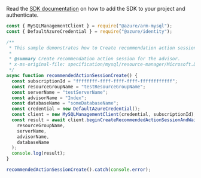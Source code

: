 Read the [SDK documentation](https://github.com/Azure/azure-sdk-for-js/blob/%40azure%2Farm-mysql_5.0.1/sdk/mysql/arm-mysql/README.md) on how to add the SDK to your project and authenticate.

```javascript
const { MySQLManagementClient } = require("@azure/arm-mysql");
const { DefaultAzureCredential } = require("@azure/identity");

/**
 * This sample demonstrates how to Create recommendation action session for the advisor.
 *
 * @summary Create recommendation action session for the advisor.
 * x-ms-original-file: specification/mysql/resource-manager/Microsoft.DBforMySQL/stable/2018-06-01/examples/RecommendedActionSessionCreate.json
 */
async function recommendedActionSessionCreate() {
  const subscriptionId = "ffffffff-ffff-ffff-ffff-ffffffffffff";
  const resourceGroupName = "testResourceGroupName";
  const serverName = "testServerName";
  const advisorName = "Index";
  const databaseName = "someDatabaseName";
  const credential = new DefaultAzureCredential();
  const client = new MySQLManagementClient(credential, subscriptionId);
  const result = await client.beginCreateRecommendedActionSessionAndWait(
    resourceGroupName,
    serverName,
    advisorName,
    databaseName
  );
  console.log(result);
}

recommendedActionSessionCreate().catch(console.error);
```
